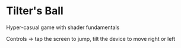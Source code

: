 # Tilter's Ball

Hyper-casual game with shader fundamentals

Controls -> tap the screen to jump, tilt the device to move right or left

